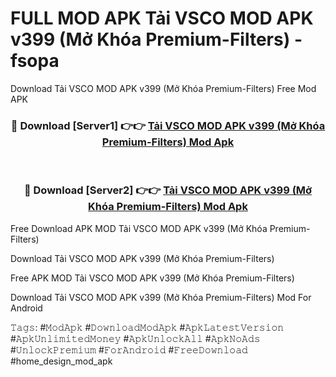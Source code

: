 # FULL MOD APK Tải VSCO MOD APK v399 (Mở Khóa Premium-Filters) - fsopa
Download Tải VSCO MOD APK v399 (Mở Khóa Premium-Filters) Free Mod APK

<div align="center">
<h3>🔴 Download [Server1] 👉👉 <a href="https://apk-comot.site?title=Tải_VSCO_MOD_APK_v399_(Mở_Khóa_Premium-Filters)">Tải VSCO MOD APK v399 (Mở Khóa Premium-Filters) Mod Apk</a></h3><br>

<h3>🔴 Download [Server2] 👉👉 <a href="https://apk-comot.site?title=Tải_VSCO_MOD_APK_v399_(Mở_Khóa_Premium-Filters)">Tải VSCO MOD APK v399 (Mở Khóa Premium-Filters) Mod Apk</a></h3>
</div>


Free Download APK MOD Tải VSCO MOD APK v399 (Mở Khóa Premium-Filters)

Download Tải VSCO MOD APK v399 (Mở Khóa Premium-Filters) 

Free APK MOD Tải VSCO MOD APK v399 (Mở Khóa Premium-Filters) 

Download Tải VSCO MOD APK v399 (Mở Khóa Premium-Filters) Mod For Android

𝚃𝚊𝚐𝚜: #𝙼𝚘𝚍𝙰𝚙𝚔 #𝙳𝚘𝚠𝚗𝚕𝚘𝚊𝚍𝙼𝚘𝚍𝙰𝚙𝚔 #𝙰𝚙𝚔𝙻𝚊𝚝𝚎𝚜𝚝𝚅𝚎𝚛𝚜𝚒𝚘𝚗 #𝙰𝚙𝚔𝚄𝚗𝚕𝚒𝚖𝚒𝚝𝚎𝚍𝙼𝚘𝚗𝚎𝚢 #𝙰𝚙𝚔𝚄𝚗𝚕𝚘𝚌𝚔𝙰𝚕𝚕 #𝙰𝚙𝚔𝙽𝚘𝙰𝚍𝚜 #𝚄𝚗𝚕𝚘𝚌𝚔𝙿𝚛𝚎𝚖𝚒𝚞𝚖 #𝙵𝚘𝚛𝙰𝚗𝚍𝚛𝚘𝚒𝚍 #𝙵𝚛𝚎𝚎𝙳𝚘𝚠𝚗𝚕𝚘𝚊𝚍 #home_design_mod_apk